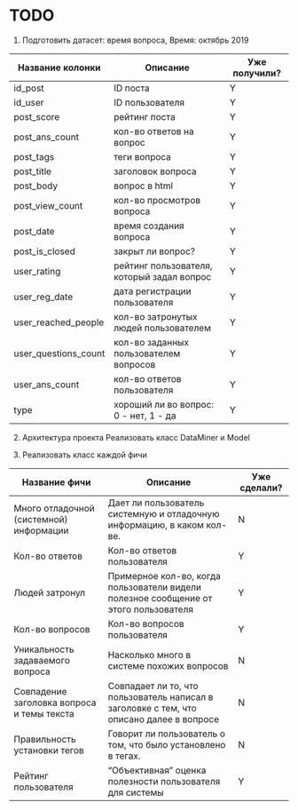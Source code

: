 # TODO
1. Подготовить датасет: время вопроса, 
Время: октябрь 2019

| Название колонки | Описание | Уже получили? |
| ---------------- | -------- | ------------- |
| id_post | ID поста | Y |
| id_user | ID пользователя | Y |
| post_score | рейтинг поста | Y |
| post_ans_count | кол-во ответов на вопрос | Y |
| post_tags | теги вопроса | Y |
| post_title | заголовок вопроса | Y |
| post_body | вопрос в html | Y |
| post_view_count | кол-во просмотров вопроса | Y |
| post_date | время создания вопроса | Y |
| post_is_closed | закрыт ли вопрос? | Y |
| user_rating | рейтинг пользователя, который задал вопрос | Y |
| user_reg_date | дата регистрации пользователя | Y |
| user_reached_people | кол-во затронутых людей пользователем | Y |
| user_questions_count | кол-во заданных пользователем вопросов | Y |
| user_ans_count | кол-во ответов пользователя | Y |
| type | хороший ли во вопрос: 0 - нет, 1 - да | Y |

2. Архитектура проекта
Реализовать класс DataMiner и Model

3. Реализовать класс каждой фичи

| Название фичи | Описание | Уже сделали? |
| ------------- | -------- | ------------ |
| Много отладочной (системной) информации | Дает ли пользователь системную и отладочную информацию, в каком кол-ве. | N |
| Кол-во ответов | Кол-во ответов пользователя | Y |
| Людей затронул | Примерное кол-во, когда пользователи видели полезное сообщение от этого пользователя | Y |
| Кол-во вопросов | Кол-во вопросов пользователя | Y |
| Уникальность задаваемого вопроса | Насколько много в системе похожих вопросов | N |
| Совпадение заголовка вопроса и темы текста | Совпадает ли то, что пользователь написал в заголовке с тем, что описано далее в вопросе | N |
| Правильность установки тегов | Говорит ли пользователь о том, что было установлено в тегах. | N |
| Рейтинг пользователя | “Объективная” оценка полезности пользователя для системы | Y |